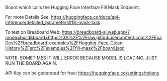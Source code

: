 Board which calls the Hugging Face Interface Fill Mask Endpoint.

For more Details See: https://huggingface.co/docs/api-inference/detailed_parameters#fill-mask-task 

To test on Breaboard Web: https://breadboard-ai.web.app/?mode=build&board=https%3A%2F%2Fraw.githubusercontent.com%2FExaDev%2Fbreadboard-examples%2FHugging-Face-Clean-History%2Fsrc%2Fexamples%2Ffill-mask%2Fboard.json

NOTE: SOMETIMES IT WILL ERROR BECAUSE MODEL IS LOADING, JUST RUN THE BOARD AGAIN.

API Key can be generated for free: https://huggingface.co/settings/tokens